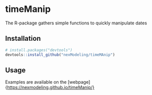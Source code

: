 # timeManip

The R-package gathers simple functions to quickly manipulate dates

## Installation

```R
# install.packages("devtools")
devtools::install_github("nexModeling/timeMAnip")
```

## Usage

Examples are available on the [webpage]{https://nexmodeling.github.io/timeManip/}
